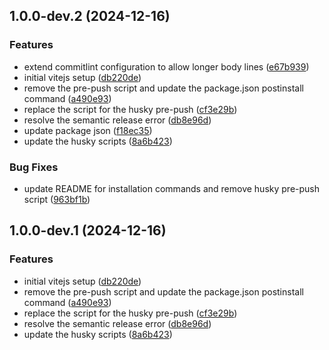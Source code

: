 ## 1.0.0-dev.2 (2024-12-16)

### Features

* extend commitlint configuration to allow longer body lines ([e67b939](https://github.com/MSpiechowicz/business-card-style-website/commit/e67b9390cf4936e571948049428b9c2eb7d0bde0))
* initial vitejs setup ([db220de](https://github.com/MSpiechowicz/business-card-style-website/commit/db220dec176fd7a5e5d35f9960a5fe9d148005de))
* remove the pre-push script and update the package.json postinstall command ([a490e93](https://github.com/MSpiechowicz/business-card-style-website/commit/a490e93ac9622cd03717294126a15faacd034097))
* replace the script for the husky pre-push ([cf3e29b](https://github.com/MSpiechowicz/business-card-style-website/commit/cf3e29b8d71495af3d0e1b719140e37f3489b80b))
* resolve the semantic release error ([db8e96d](https://github.com/MSpiechowicz/business-card-style-website/commit/db8e96d52c4776c579894abd7b0da24c3a4c8632))
* update package json ([f18ec35](https://github.com/MSpiechowicz/business-card-style-website/commit/f18ec355e201fdf90cba697bced156c9269956d3))
* update the husky scripts ([8a6b423](https://github.com/MSpiechowicz/business-card-style-website/commit/8a6b423d33e43a686b647d896044b953bd50d1da))

### Bug Fixes

* update README for installation commands and remove husky pre-push script ([963bf1b](https://github.com/MSpiechowicz/business-card-style-website/commit/963bf1b57765cc9a736a89302d69e95d4ed3e259))

## 1.0.0-dev.1 (2024-12-16)

### Features

* initial vitejs setup ([db220de](https://github.com/MSpiechowicz/business-card-style-website/commit/db220dec176fd7a5e5d35f9960a5fe9d148005de))
* remove the pre-push script and update the package.json postinstall command ([a490e93](https://github.com/MSpiechowicz/business-card-style-website/commit/a490e93ac9622cd03717294126a15faacd034097))
* replace the script for the husky pre-push ([cf3e29b](https://github.com/MSpiechowicz/business-card-style-website/commit/cf3e29b8d71495af3d0e1b719140e37f3489b80b))
* resolve the semantic release error ([db8e96d](https://github.com/MSpiechowicz/business-card-style-website/commit/db8e96d52c4776c579894abd7b0da24c3a4c8632))
* update the husky scripts ([8a6b423](https://github.com/MSpiechowicz/business-card-style-website/commit/8a6b423d33e43a686b647d896044b953bd50d1da))
